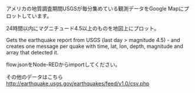アメリカの地質調査期間USGSが毎分集めている観測データをGoogle Mapにプロットしています。

24時間以内にマグニチュード4.5以上のものを地図上にプロット。

Gets the earthquake report from USGS (last day > magnitude 4.5) - and creates one message per quake with time, lat, lon, depth, magnitude and array that detected it.

flow.jsonをNode-REDからimportしてください。

その他のデータはこちら
http://earthquake.usgs.gov/earthquakes/feed/v1.0/csv.php